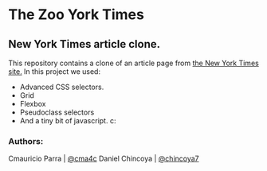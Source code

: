 # The Zoo York Times

## New York Times article clone. 

This repository contains a clone of an article page from [the New York Times site.](https://www.nytimes.com/2014/03/18/science/space/detection-of-waves-in-space-buttresses-landmark-theory-of-big-bang.html) In this project we used:

 - Advanced CSS selectors.
 - Grid
 - Flexbox
 - Pseudoclass selectors
 - And a tiny bit of javascript. c:

### Authors:

Cmauricio Parra | [@cma4c](twitter.com/@cma4c)
Daniel Chincoya | [@chincoya7](twitter.com/chincoya7)
